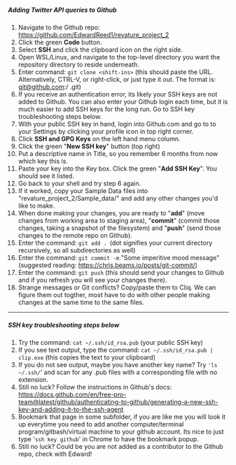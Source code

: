 
##### Adding Twitter API queries to Github

1. Navigate to the Github repo: https://github.com/EdwardReed1/revature_project_2
2. Click the green **Code** button.  
3. Select **SSH** and click the clipboard icon on the right side.
4. Open WSL/Linux, and navigate to the top-level directory you want the repository directory to reside underneath. 
6. Enter command:  `git clone <shift-ins>`  (this should paste the URL.  Alternatively,  CTRL-V, or right-click, or just type it out.  The format is:  git@github.com:<UserName>/<RepositoryName> .git)
7. If you receive an authentication error, its likely your SSH keys are not added to Github.  You can also enter your Github login each time, but it is much easier to add SSH keys for the long run.  Go to SSH key troubleshooting steps below.
6. With your public SSH key in hand, login into Github.com and go to to your Settings by clicking your profile icon in top right corner.
7. Click **SSH and GPG Keys** on the left hand menu column.
8. Click the green "**New SSH key**" button (top right)
9. Put a descriptive name in Title, so you remember 6 months from now which key this is.
10. Paste your key into the Key box.  Click the green "**Add SSH Key**".  You should see it listed.
11. Go back to your shell and try step 6 again.
12. If it worked, copy your Sample Data files into "revature_project_2/Sample_data/" and add any other changes you'd like to make.
13. When done making your changes, you are ready to "**add**" (move changes from working area to staging area), "**commit**"  (commit those changes, taking a snapshot of the filesystem) and "**push**" (send those changes to the remote repo on Github).
13. Enter the command: `git add . `(dot signifies your current directory recursively, so all subdirectories as well)
13. Enter the command: `git commit -m` "Some imperitive mood message" (suggested reading: https://chris.beams.io/posts/git-commit/)
14. Enter the command: `git push` (this should send your changes to Github and if you refresh you will see your changes there).  
15. Strange messages or Git conflicts?  Copy/paste them to Cliq.  We can figure them out togther, most have to do with other people making changes at the same time to the same files.

---

##### SSH key troubleshooting steps below
1. Try the command: `cat ~/.ssh/id_rsa.pub`  (your public SSH key)
2. If you see text output, type the command: `cat ~/.ssh/id_rsa.pub | clip.exe` (this copies the text to your clipboard)
3. If you do not see output, maybe you have another key name?  Try `'ls ~/.ssh/`' and scan for any <keyname>.pub files with a corresponding <keyname> file with no extension.  
4. Still no luck? Follow the instructions in Github's docs: https://docs.github.com/en/free-pro-team@latest/github/authenticating-to-github/generating-a-new-ssh-key-and-adding-it-to-the-ssh-agent
5. Bookmark that page in some subfolder, if you are like me you will look it up everytime you need to add another computer/terminal program/gitbash/virtual machine to your github account. Its nice to just type '`ssh key github`' in Chrome to have the bookmark popup.
6. Still no luck?  Could be you are not added as a contributor to the Github repo, check with Edward! 
